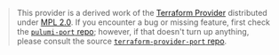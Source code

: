 > This provider is a derived work of the [Terraform Provider](https://github.com/port-labs/terraform-provider-port)
> distributed under [MPL 2.0](https://www.mozilla.org/en-US/MPL/2.0/). If you encounter a bug or missing feature,
> first check the [`pulumi-port` repo](https://github.com/port-labs/pulumi/issues); however, if that doesn't turn up anything,
> please consult the source [`terraform-provider-port` repo](https://github.com/port-labs/terraform-provider-port/issues).
